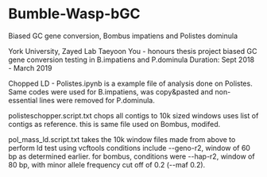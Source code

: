 # Bumble-Wasp-bGC
Biased GC gene conversion, Bombus impatiens and Polistes dominula

York University, Zayed Lab
Taeyoon You - honours thesis project
biased GC gene conversion testing in B.impatiens and P.dominula
Duration: Sept 2018 - March 2019

Chopped LD - Polistes.ipynb
is a example file of analysis done on Polistes.
Same codes were used for B.impatiens, was copy&pasted and non-essential lines were removed for P.dominula.


polisteschopper.script.txt
chops all contigs to 10k sized windows
uses list of contigs as reference.
this is same file used on Bombus, modifed.

pol_mass_ld.script.txt
takes the 10k window files made from above to perform ld test using vcftools
conditions include --geno-r2, window of 60 bp as determined earlier.
for bombus, conditions were --hap-r2, window of 80 bp, with minor allele frequency cut off of 0.2 (--maf 0.2).

